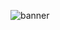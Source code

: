 ![banner](https://image.freepik.com/free-photo/white-wall-living-room-have-sofa-decoration-3d-rendering_41470-3282.jpg)
